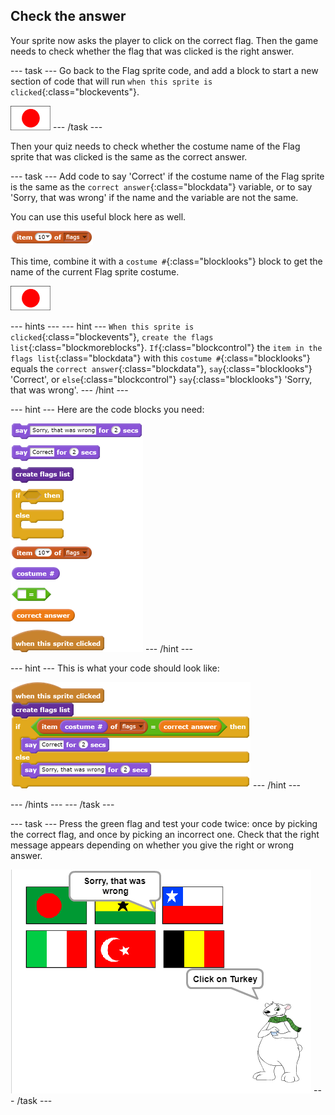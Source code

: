 ## Check the answer

Your sprite now asks the player to click on the correct flag. Then the game needs to check whether the flag that was clicked is the right answer.

--- task ---
Go back to the Flag sprite code, and add a block to start a new section of code that will run `when this sprite is clicked`{:class="blockevents"}.

![Flag sprite](images/flag-sprite.png)
--- /task ---

Then your quiz needs to check whether the costume name of the Flag sprite that was clicked is the same as the correct answer.

--- task ---
Add code to say 'Correct' if the costume name of the Flag sprite is the same as the `correct answer`{:class="blockdata"} variable, or to say 'Sorry, that was wrong' if the name and the variable are not the same.

You can use this useful block here as well.

![blocks_1546524273_7982447](images/blocks_1546524273_7982447.png)

This time, combine it with a `costume #`{:class="blocklooks"} block to get the name of the current Flag sprite costume.

![Flag sprite](images/flag-sprite.png)

--- hints ---
--- hint ---
`When this sprite is clicked`{:class="blockevents"}, `create the flags list`{:class="blockmoreblocks"}. `If`{:class="blockcontrol"} the `item in the flags list`{:class="blockdata"} with this `costume #`{:class="blocklooks"} equals the `correct answer`{:class="blockdata"}, `say`{:class="blocklooks"} 'Correct', or `else`{:class="blockcontrol"} `say`{:class="blocklooks"} 'Sorry, that was wrong'.
--- /hint ---

--- hint ---
Here are the code blocks you need:

![blocks_1546524275_3481674](images/blocks_1546524275_3481674.png)
--- /hint ---

--- hint ---
This is what your code should look like:

![blocks_1546524276_9661481](images/blocks_1546524276_9661481.png)
--- /hint ---

--- /hints ---
--- /task ---

--- task ---
Press the green flag and test your code twice: once by picking the correct flag, and once by picking an incorrect one. Check that the right message appears depending on whether you give the right or wrong answer.

![Click on the flag](images/click-on-flag.png)
--- /task ---
